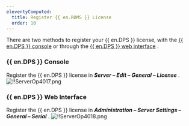 ```yaml
---
eleventyComputed:
  title: Register {{ en.RDMS }} License
  order: 10
---
```

There are two methods to register your {{ en.DPS }} license, with the [{{ en.DPS }} console](#devolutions-server-console) or through the [{{ en.DPS }} web interface](#devolutions-server-web-interface) . 

### {{ en.DPS }} Console 
Register the {{ en.DPS }} license in ***Server – Edit – General – License*** . 
![!!ServerOp4017.png](/img/en/server/ServerOp4017.png) 

### {{ en.DPS }} Web Interface 
Register the {{ en.DPS }} license in ***Administration – Server Settings – General – Serial*** . 
![!!ServerOp4018.png](/img/en/server/ServerOp4018.png) 

